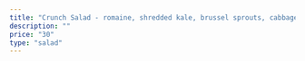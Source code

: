 ```yaml
---
title: "Crunch Salad - romaine, shredded kale, brussel sprouts, cabbage, red onion, carrots, feta and sliced almonds"
description: ""
price: "30"
type: "salad"
---
```


